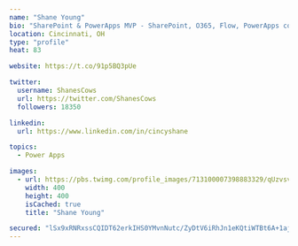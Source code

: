```yaml
---
name: "Shane Young"
bio: "SharePoint & PowerApps MVP - SharePoint, O365, Flow, PowerApps consulting? @PowerApps911 | Pure Snark? You found it."
location: Cincinnati, OH
type: "profile"
heat: 83

website: https://t.co/91p5BQ3pUe

twitter:
  username: ShanesCows
  url: https://twitter.com/ShanesCows
  followers: 18350

linkedin:
  url: https://www.linkedin.com/in/cincyshane

topics:
  - Power Apps

images:
  - url: https://pbs.twimg.com/profile_images/713100007398883329/qUzvsvQ3_400x400.jpg
    width: 400
    height: 400
    isCached: true
    title: "Shane Young"

secured: "lSx9xRNRxssCQIDT62erkIHS0YMvnNutc/ZyDtV6iRhJn1eKQtiWTBt6A+1ajMOI2+bxt3xygcIxbDHoOoBdBaJrwN6mWFA+RDVH92BioJpGSj6AFzy3kgnel8XNx7Ch1DMvl2OhtKGqUTdX5dlMfO3BjEXhK0R4YYRg2qhTLdXAosCmAPFxUa/tE2IM07Az45sQ9RD3aaAKvcLpWE85xBiTzGT3DFpjnhUAa91NhudSUWFOwZbhO6RXAMRij+Z5pTN6F31TxfL0GPHXk4mi4HWo3bKu5B4XJ8t2Xj5oGDm5W31n1RYrLlGbSCss7ha+4Smr8M9f4MXFD6VR5B4zKmXbBvhz68RSDyeaXHW6Id8o0UgrfSzSfPDanOWP4qk5M0y3t+4n8+TH2gOqHEPB5votQ/jCjOVEgvHafE988Kk=;Q8o9B3jph5bAfrPLzQ79Vw=="
---
```


